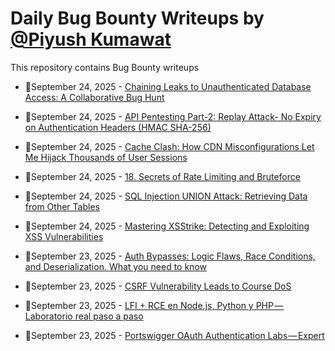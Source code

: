 # Daily Bug Bounty Writeups by [@Piyush Kumawat](https://twitter.com/piyush_supiy) 
This repository contains Bug Bounty writeups

<!-- BLOG-POST-LIST:START -->
 - 💯September 24, 2025 - [Chaining Leaks to Unauthenticated Database Access: A Collaborative Bug Hunt](https://cybersecuritywriteups.com/chaining-leaks-to-unauthenticated-database-access-a-collaborative-bug-hunt-725f9849fd04?source=rss------bug_bounty-5) 

 - 💯September 24, 2025 - [API Pentesting Part-2: Replay Attack- No Expiry on Authentication Headers &lpar;HMAC SHA-256&rpar;](https://medium.com/@gowthami09027/api-pentesting-part-2-replay-attack-no-expiry-on-authentication-headers-hmac-sha-256-dd619b52cdc7?source=rss------bug_bounty-5) 

 - 💯September 24, 2025 - [Cache Clash: How CDN Misconfigurations Let Me Hijack Thousands of User Sessions](https://medium.com/@iski/cache-clash-how-cdn-misconfigurations-let-me-hijack-thousands-of-user-sessions-52e09bc0b0a2?source=rss------bug_bounty-5) 

 - 💯September 24, 2025 - [18. Secrets of Rate Limiting and Bruteforce](https://infosecwriteups.com/18-secrets-of-rate-limiting-and-bruteforce-6dbb17e1a951?source=rss------bug_bounty-5) 

 - 💯September 24, 2025 - [SQL Injection UNION Attack: Retrieving Data from Other Tables](https://infosecwriteups.com/sql-injection-union-attack-retrieving-data-from-other-tables-aa79bd7862b6?source=rss------bug_bounty-5) 

 - 💯September 24, 2025 - [Mastering XSStrike: Detecting and Exploiting XSS Vulnerabilities](https://medium.com/meetcyber/mastering-xsstrike-detecting-and-exploiting-xss-vulnerabilities-74dd1ec3e5a9?source=rss------bug_bounty-5) 

 - 💯September 23, 2025 - [Auth Bypasses: Logic Flaws, Race Conditions, and Deserialization. What you need to know](https://medium.com/@Tenebris_Venator/auth-bypasses-logic-flaws-race-conditions-and-deserialization-what-you-need-to-know-d1efddc16eb5?source=rss------bug_bounty-5) 

 - 💯September 23, 2025 - [CSRF Vulnerability Leads to Course DoS](https://exploit5lovers.medium.com/csrf-vulnerability-leads-to-course-dos-70809362a7ec?source=rss------bug_bounty-5) 

 - 💯September 23, 2025 - [LFI + RCE en Node.js, Python y PHP — Laboratorio real paso a paso](https://gorkaaa.medium.com/lfi-rce-en-node-js-python-y-php-laboratorio-real-paso-a-paso-4a3b4f1089c3?source=rss------bug_bounty-5) 

 - 💯September 23, 2025 - [Portswigger OAuth Authentication Labs — Expert](https://medium.com/@sl0th0x87/portswigger-oauth-authentication-labs-expert-e766a7402222?source=rss------bug_bounty-5) 
<!-- BLOG-POST-LIST:END -->
